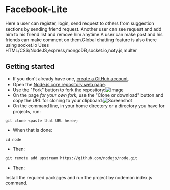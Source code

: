 # Facebook-Lite
Here a user can register, login, send request to others from suggestion sections by sending friend request. Another user can see request and add him to his friend list and remove him anytime.A user can make post and his friends can make comment on them.Global chatting feature is also there using socket.io 
Uses HTML/CSS/NodeJS,express,mongoDB,socket.io,noty.js,multer

## Getting started

- If you don't already have one, [create a GitHub account](https://github.com/join).
- Open the [Node.js core repository web page](https://github.com/nodejs/node).
- Use the "Fork" button to fork the repository:![Image](http://nodetodo.org/getting-started/zfork.png)
- On the page _for your own fork_, use the "Clone or download" button and copy the URL for cloning to your clipboard:![Screenshot](http://nodetodo.org/getting-started/zclone.png)
- On the command line, in your home directory or a directory you have for projects, run:

```console
git clone <paste that URL here>;
```

- When that is done:

```console
cd node
```

- Then:

```console
git remote add upstream https://github.com/nodejs/node.git
```

- Then:

Install the required packages and run the project by nodemon index.js command.
